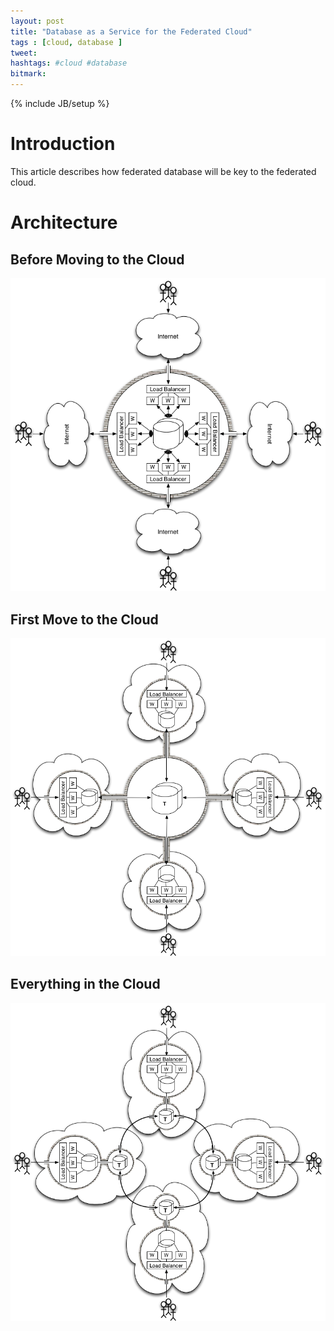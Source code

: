 ```yaml
---
layout: post
title: "Database as a Service for the Federated Cloud"
tags : [cloud, database ]
tweet:
hashtags: #cloud #database
bitmark:
---
```

{% include JB/setup %}

Introduction
============
This article describes how federated database will be key to the federated cloud.



Architecture
============

Before Moving to the Cloud
--------------------------


<img class="diagram" alt='Long Feedback Loop' src='/assets/drawings/federated-db/before-the-cloud.png'/>


First Move to the Cloud
-----------------------

<img class="diagram" alt='Long Feedback Loop' src='/assets/drawings/federated-db/with-the-cloud.png'/>


Everything in the Cloud
-----------------------

<img class="diagram" alt='Long Feedback Loop' src='/assets/drawings/federated-db/with-federated-database.png'/>